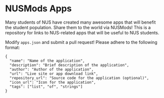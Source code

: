NUSMods Apps
============

Many students of NUS have created many awesome apps that will benefit the student population. Share them to the world via NUSMods! This is a repository for links to NUS-related apps that will be useful to NUS students.

Modify `apps.json` and submit a pull request! Please adhere to the following format:
```
{
  "name": "Name of the application",
  "description": "Brief description of the application",
  "author": "Author of the application",
  "url": "Live site or app download link",
  "repository_url": "Source code for the application (optional)",
  "icon_url": "Icon for the application",
  "tags": ["list", "of", "strings"]
}
```
